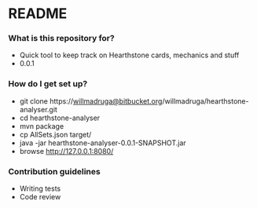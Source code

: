 # README #

### What is this repository for? ###

* Quick tool to keep track on Hearthstone cards, mechanics and stuff
* 0.0.1

### How do I get set up? ###

* git clone https://willmadruga@bitbucket.org/willmadruga/hearthstone-analyser.git
* cd hearthstone-analyser
* mvn package
* cp AllSets.json target/
* java -jar hearthstone-analyser-0.0.1-SNAPSHOT.jar
* browse http://127.0.0.1:8080/

### Contribution guidelines ###

* Writing tests
* Code review